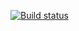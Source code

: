 [![Build status](https://ci.appveyor.com/api/projects/status/xlxngfomowqrvx3a?svg=true)](https://ci.appveyor.com/project/AnthonyCle/m2i-integrationc)
